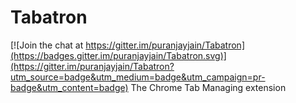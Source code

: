 # Tabatron

[![Join the chat at https://gitter.im/puranjayjain/Tabatron](https://badges.gitter.im/puranjayjain/Tabatron.svg)](https://gitter.im/puranjayjain/Tabatron?utm_source=badge&utm_medium=badge&utm_campaign=pr-badge&utm_content=badge)
The Chrome Tab Managing extension
